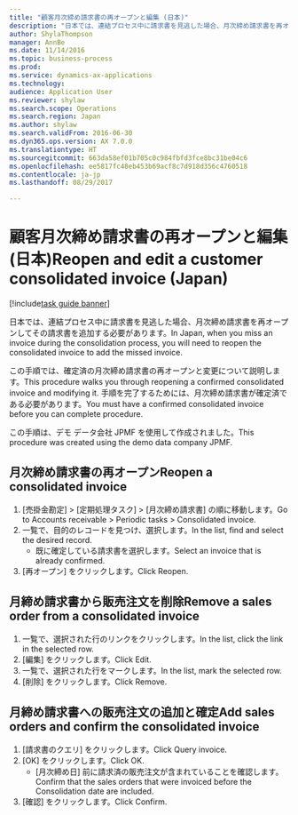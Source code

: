 ```yaml
--- 
title: "顧客月次締め請求書の再オープンと編集 (日本)"
description: "日本では、連結プロセス中に請求書を見逃した場合、月次締め請求書を再オープンしてその請求書を追加する必要があります。"
author: ShylaThompson
manager: AnnBe
ms.date: 11/14/2016
ms.topic: business-process
ms.prod: 
ms.service: dynamics-ax-applications
ms.technology: 
audience: Application User
ms.reviewer: shylaw
ms.search.scope: Operations
ms.search.region: Japan
ms.author: shylaw
ms.search.validFrom: 2016-06-30
ms.dyn365.ops.version: AX 7.0.0
ms.translationtype: HT
ms.sourcegitcommit: 663da58ef01b705c0c984fbfd3fce8bc31be04c6
ms.openlocfilehash: ee5817fc48eb453b69acf8c7d918d356c4760518
ms.contentlocale: ja-jp
ms.lasthandoff: 08/29/2017

---
```

# <a name="reopen-and-edit-a-customer-consolidated-invoice-japan"></a><span data-ttu-id="69606-103">顧客月次締め請求書の再オープンと編集 (日本)</span><span class="sxs-lookup"><span data-stu-id="69606-103">Reopen and edit a customer consolidated invoice (Japan)</span></span>

[!include[task guide banner](../../includes/task-guide-banner.md)]

<span data-ttu-id="69606-104">日本では、連結プロセス中に請求書を見逃した場合、月次締め請求書を再オープンしてその請求書を追加する必要があります。</span><span class="sxs-lookup"><span data-stu-id="69606-104">In Japan, when you miss an invoice during the consolidation process, you will need to reopen the consolidated invoice to add the missed invoice.</span></span> 



<span data-ttu-id="69606-105">この手順では、確定済の月次締め請求書の再オープンと変更について説明します。</span><span class="sxs-lookup"><span data-stu-id="69606-105">This procedure walks you through reopening a confirmed consolidated invoice and modifying it.</span></span> <span data-ttu-id="69606-106">手順を完了するためには、月次締め請求書が確定済である必要があります。</span><span class="sxs-lookup"><span data-stu-id="69606-106">You must have a confirmed consolidated invoice before you can complete procedure.</span></span>



<span data-ttu-id="69606-107">この手順は、デモ データ会社 JPMF を使用して作成されました。</span><span class="sxs-lookup"><span data-stu-id="69606-107">This procedure was created using the demo data company JPMF.</span></span>


## <a name="reopen-a-consolidated-invoice"></a><span data-ttu-id="69606-108">月次締め請求書の再オープン</span><span class="sxs-lookup"><span data-stu-id="69606-108">Reopen a consolidated invoice</span></span>
1. <span data-ttu-id="69606-109">[売掛金勘定] > [定期処理タスク] > [月次締め請求書] の順に移動します。</span><span class="sxs-lookup"><span data-stu-id="69606-109">Go to Accounts receivable > Periodic tasks > Consolidated invoice.</span></span>
2. <span data-ttu-id="69606-110">一覧で、目的のレコードを見つけ、選択します。</span><span class="sxs-lookup"><span data-stu-id="69606-110">In the list, find and select the desired record.</span></span>
    * <span data-ttu-id="69606-111">既に確定している請求書を選択します。</span><span class="sxs-lookup"><span data-stu-id="69606-111">Select an invoice that is already confirmed.</span></span>  
3. <span data-ttu-id="69606-112">[再オープン] をクリックします。</span><span class="sxs-lookup"><span data-stu-id="69606-112">Click Reopen.</span></span>

## <a name="remove-a-sales-order-from-a-consolidated-invoice"></a><span data-ttu-id="69606-113">月締め請求書から販売注文を削除</span><span class="sxs-lookup"><span data-stu-id="69606-113">Remove a sales order from a consolidated invoice</span></span>
1. <span data-ttu-id="69606-114">一覧で、選択された行のリンクをクリックします。</span><span class="sxs-lookup"><span data-stu-id="69606-114">In the list, click the link in the selected row.</span></span>
2. <span data-ttu-id="69606-115">[編集] をクリックします。</span><span class="sxs-lookup"><span data-stu-id="69606-115">Click Edit.</span></span>
3. <span data-ttu-id="69606-116">一覧で、選択された行をマークします。</span><span class="sxs-lookup"><span data-stu-id="69606-116">In the list, mark the selected row.</span></span>
4. <span data-ttu-id="69606-117">[削除] をクリックします。</span><span class="sxs-lookup"><span data-stu-id="69606-117">Click Remove.</span></span>

## <a name="add-sales-orders-and-confirm-the-consolidated-invoice"></a><span data-ttu-id="69606-118">月締め請求書への販売注文の追加と確定</span><span class="sxs-lookup"><span data-stu-id="69606-118">Add sales orders and confirm the consolidated invoice</span></span>
1. <span data-ttu-id="69606-119">[請求書のクエリ] をクリックします。</span><span class="sxs-lookup"><span data-stu-id="69606-119">Click Query invoice.</span></span>
2. <span data-ttu-id="69606-120">[OK] をクリックします。</span><span class="sxs-lookup"><span data-stu-id="69606-120">Click OK.</span></span>
    * <span data-ttu-id="69606-121">[月次締め日] 前に請求済の販売注文が含まれていることを確認します。</span><span class="sxs-lookup"><span data-stu-id="69606-121">Confirm that the sales orders that were invoiced before the Consolidation date are included.</span></span>  
3. <span data-ttu-id="69606-122">[確認] をクリックします。</span><span class="sxs-lookup"><span data-stu-id="69606-122">Click Confirm.</span></span>


